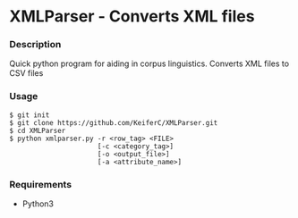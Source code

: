 # XMLParser - Converts XML files

### Description
Quick python program for aiding in corpus linguistics. Converts XML files to CSV files

### Usage
```shell
$ git init
$ git clone https://github.com/KeiferC/XMLParser.git
$ cd XMLParser
$ python xmlparser.py -r <row_tag> <FILE> 
                      [-c <category_tag>] 
                      [-o <output_file>]
                      [-a <attribute_name>]
```

### Requirements
- Python3

